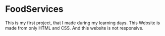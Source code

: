 # FoodServices
This is my first project, that I made during my learning days. This Website is made from only HTML and CSS. And this website is not responsive.
